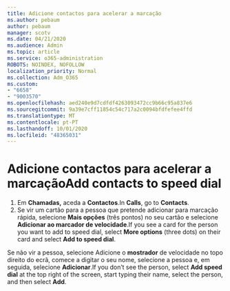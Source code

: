 ```yaml
---
title: Adicione contactos para acelerar a marcação
ms.author: pebaum
author: pebaum
manager: scotv
ms.date: 04/21/2020
ms.audience: Admin
ms.topic: article
ms.service: o365-administration
ROBOTS: NOINDEX, NOFOLLOW
localization_priority: Normal
ms.collection: Adm_O365
ms.custom:
- "6658"
- "9003570"
ms.openlocfilehash: aed240e9d7cdfdf4263093472cc9b66c95a837e6
ms.sourcegitcommit: 9a39e7cff11854c54c717a2c0094bfdfefee4ffd
ms.translationtype: MT
ms.contentlocale: pt-PT
ms.lasthandoff: 10/01/2020
ms.locfileid: "48365031"
---
```

# <a name="add-contacts-to-speed-dial"></a><span data-ttu-id="f13ed-102">Adicione contactos para acelerar a marcação</span><span class="sxs-lookup"><span data-stu-id="f13ed-102">Add contacts to speed dial</span></span>

1. <span data-ttu-id="f13ed-103">Em  **Chamadas,** aceda a  **Contactos**.</span><span class="sxs-lookup"><span data-stu-id="f13ed-103">In  **Calls**, go to  **Contacts**.</span></span>
2. <span data-ttu-id="f13ed-104">Se vir um cartão para a pessoa que pretende adicionar para marcação rápida, selecione  **Mais opções**  (três pontos) no seu cartão e selecione  **Adicionar ao marcador de velocidade**.</span><span class="sxs-lookup"><span data-stu-id="f13ed-104">If you see a card for the person you want to add to speed dial, select  **More options**  (three dots) on their card and select  **Add to speed dial**.</span></span>

<span data-ttu-id="f13ed-105">Se não vir a pessoa, selecione Adicione o  **mostrador**  de velocidade no topo direito do ecrã, comece a digitar o seu nome, selecione a pessoa e, em seguida, selecione  **Adicionar**.</span><span class="sxs-lookup"><span data-stu-id="f13ed-105">If you don’t see the person, select  **Add speed dial**  at the top right of the screen, start typing their name, select the person, and then select  **Add**.</span></span>
